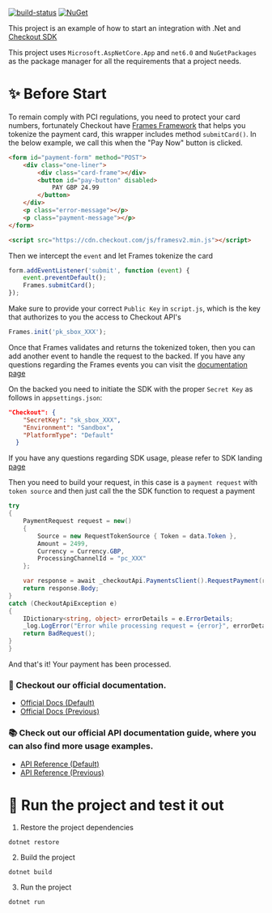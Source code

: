[![build-status](https://github.com/checkout/sdk-samples/actions/workflows/create_net_package.yml/badge.svg)](https://github.com/checkout/sdk-samples/actions/workflows/create_net_package.yml)
[![NuGet](https://img.shields.io/nuget/v/CheckoutSDK.svg)](https://www.nuget.org/packages/CheckoutSDK)

This project is an example of how to start an integration with .Net and [Checkout SDK](https://github.com/checkout/checkout-sdk-net)

This project uses `Microsoft.AspNetCore.App` and `net6.0` and `NuGetPackages` as the package manager for all the requirements that a project needs.

# :sparkles: Before Start

To remain comply with PCI regulations, you need to protect your card numbers, fortunately Checkout have [Frames Framework](https://www.checkout.com/docs/integrate/frames#Who_is_Frames_for?) that helps you tokenize the payment card, this wrapper includes method `submitCard()`. In the below example, we call this when the "Pay Now" button is clicked.

````html
<form id="payment-form" method="POST">
    <div class="one-liner">
        <div class="card-frame"></div>
        <button id="pay-button" disabled>
            PAY GBP 24.99
        </button>
    </div>
    <p class="error-message"></p>
    <p class="payment-message"></p>
</form>

<script src="https://cdn.checkout.com/js/framesv2.min.js"></script>
````

Then we intercept the `event` and let Frames tokenize the card

````javascript
form.addEventListener('submit', function (event) {
    event.preventDefault();
    Frames.submitCard();
});
````

Make sure to provide your correct `Public Key` in `script.js`, which is the key that authorizes to you the access to Checkout API's

````javascript
Frames.init('pk_sbox_XXX');
````

Once that Frames validates and returns the tokenized token, then you can add another event to handle the request to the backed. If you have any questions regarding the Frames events you can visit the [documentation page](https://www.checkout.com/docs/integrate/frames/frames-reference)

On the backed you need to initiate the SDK with the proper `Secret Key` as follows in `appsettings.json`:

```json
"Checkout": {
    "SecretKey": "sk_sbox_XXX",
    "Environment": "Sandbox",
    "PlatformType": "Default"
  }
```

If you have any questions regarding SDK usage, please refer to SDK landing [page](https://github.com/checkout/checkout-sdk-net)

Then you need to build your request, in this case is a `payment request` with `token source` and then just call the the SDK function to request a payment

```cs
try
{
    PaymentRequest request = new()
    {
        Source = new RequestTokenSource { Token = data.Token },
        Amount = 2499,
        Currency = Currency.GBP,
        ProcessingChannelId = "pc_XXX"
    };

    var response = await _checkoutApi.PaymentsClient().RequestPayment(request);
    return response.Body;
}
catch (CheckoutApiException e)
{
    IDictionary<string, object> errorDetails = e.ErrorDetails;
    _log.LogError("Error while processing request = {error}", errorDetails["error_codes"]);
    return BadRequest();
}
}
```

And that's it! Your payment has been processed.

### :book: Checkout our official documentation.

* [Official Docs (Default)](https://docs.checkout.com/)
* [Official Docs (Previous)](https://docs.checkout.com/previous)

### :books: Check out our official API documentation guide, where you can also find more usage examples.

* [API Reference (Default)](https://api-reference.checkout.com/)
* [API Reference (Previous)](https://api-reference.checkout.com/previous)

# :rocket: Run the project and test it out
1. Restore the project dependencies
```shell
dotnet restore
```
2. Build the project
```shell
dotnet build
```
3. Run the project
```shell
dotnet run
```
